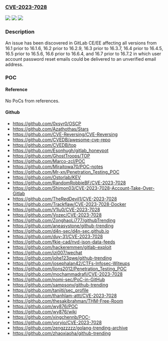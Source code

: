### [CVE-2023-7028](https://cve.mitre.org/cgi-bin/cvename.cgi?name=CVE-2023-7028)
![](https://img.shields.io/static/v1?label=Product&message=GitLab&color=blue)
![](https://img.shields.io/static/v1?label=Version&message=16.1%3C%2016.1.6%20&color=brighgreen)
![](https://img.shields.io/static/v1?label=Vulnerability&message=CWE-284%3A%20Improper%20Access%20Control&color=brighgreen)

### Description

An issue has been discovered in GitLab CE/EE affecting all versions from 16.1 prior to 16.1.6, 16.2 prior to 16.2.9, 16.3 prior to 16.3.7, 16.4 prior to 16.4.5, 16.5 prior to 16.5.6, 16.6 prior to 16.6.4, and 16.7 prior to 16.7.2 in which user account password reset emails could be delivered to an unverified email address.

### POC

#### Reference
No PoCs from references.

#### Github
- https://github.com/0xsyr0/OSCP
- https://github.com/Azathothas/Stars
- https://github.com/CVE-Reversing/CVE-Reversing
- https://github.com/CVEDB/awesome-cve-repo
- https://github.com/CVEDB/top
- https://github.com/Esonhugh/gitlab_honeypot
- https://github.com/GhostTroops/TOP
- https://github.com/Marco-zcl/POC
- https://github.com/Miraitowa70/POC-notes
- https://github.com/Mr-xn/Penetration_Testing_POC
- https://github.com/Ostorlab/KEV
- https://github.com/RandomRobbieBF/CVE-2023-7028
- https://github.com/Shimon03/CVE-2023-7028-Account-Take-Over-Gitlab
- https://github.com/TheRedDevil1/CVE-2023-7028
- https://github.com/Trackflaw/CVE-2023-7028-Docker
- https://github.com/V1lu0/CVE-2023-7028
- https://github.com/Vozec/CVE-2023-7028
- https://github.com/ZonghaoLi777/githubTrending
- https://github.com/aneasystone/github-trending
- https://github.com/d4n-sec/d4n-sec.github.io
- https://github.com/duy-31/CVE-2023-7028
- https://github.com/fkie-cad/nvd-json-data-feeds
- https://github.com/hackeremmen/gitlab-exploit
- https://github.com/izj007/wechat
- https://github.com/johe123qwe/github-trending
- https://github.com/josephalan42/CTFs-Infosec-Witeups
- https://github.com/lions2012/Penetration_Testing_POC
- https://github.com/mochammadrafi/CVE-2023-7028
- https://github.com/nomi-sec/PoC-in-GitHub
- https://github.com/sampsonv/github-trending
- https://github.com/tanjiti/sec_profile
- https://github.com/thanhlam-attt/CVE-2023-7028
- https://github.com/thesakibrahman/THM-Free-Room
- https://github.com/wy876/POC
- https://github.com/wy876/wiki
- https://github.com/xingchennb/POC-
- https://github.com/yoryio/CVE-2023-7028
- https://github.com/zengzzzzz/golang-trending-archive
- https://github.com/zhaoxiaoha/github-trending

